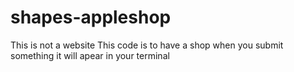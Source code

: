 # shapes-appleshop
This is not a website
This code is to have a shop 
when you submit something it will apear in your terminal
